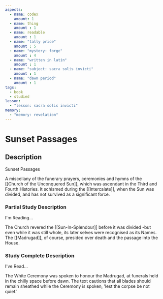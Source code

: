 ```yaml
---
aspects: 
  - name: codex
    amount: 1
  - name: thing
    amount : 1
  - name: readable
    amount : 1
  - name: "tally price"
    amount : 5
  - name: "mystery: forge"
    amount : 4
  - name: "written in latin"
    amount : 1
  - name: "subject: sacra solis invicti"
    amount : 1
  - name: "dawn period"
    amount : 1
tags:
  - book
  - studied
lesson:
  - "lesson: sacra solis invicti"
memory:
  - "memory: revelation"
---
```


# Sunset Passages

## Description
Sunset Passages

A miscellany of the funerary prayers, ceremonies and hymns of the [[Church of the Unconquered Sun]], which was ascendant in the Third and Fourth Histories. It schismed during the [[Intercalate]], when the Sun was divided, and has not survived as a significant force.
### Partial Study Description
I'm Reading...

The Church revered the [[Sun-In-Splendour]] before it was divided -but even while it was still whole, its later selves were recognised as its Names. The [[Madrugad]], of course, presided over death and the passage into the House.
### Study Complete Description
I've Read...

The White Ceremony was spoken to honour the Madrugad, at funerals held in the chilly space before dawn. The text cautions that all blades should remain sheathed while the Ceremony is spoken, 'lest the corpse be not quiet.'